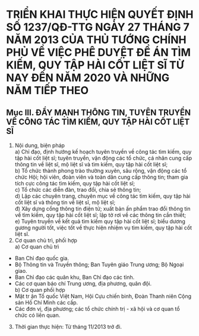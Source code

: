 # TRIỂN KHAI THỰC HIỆN QUYẾT ĐỊNH SỐ 1237/QĐ-TTG NGÀY 27 THÁNG 7 NĂM 2013 CỦA THỦ TƯỚNG CHÍNH PHỦ VỀ VIỆC PHÊ DUYỆT ĐỀ ÁN TÌM KIẾM, QUY TẬP HÀI CỐT LIỆT SĨ TỪ NAY ĐẾN NĂM 2020 VÀ NHỮNG NĂM TIẾP THEO

## Mục III. ĐẨY MẠNH THÔNG TIN, TUYÊN TRUYỀN VỀ CÔNG TÁC TÌM KIẾM, QUY TẬP HÀI CỐT LIỆT SĨ  
1. Nội dung, biện pháp  
a) Chỉ đạo, định hướng kế hoạch tuyên truyền về công tác tìm kiếm, quy tập hài cốt liệt sĩ; tuyên truyền, vận động các tổ chức, cá nhân cung cấp thông tin về liệt sĩ, mộ liệt sĩ và tìm kiếm, quy tập hài cốt liệt sĩ;  
b) Tổ chức thành phong trào thường xuyên, sâu rộng, vận động các tổ chức Hội; hội viên, đoàn viên và toàn dân cung cấp thông tin; tham gia tích cực công tác tìm kiếm, quy tập hài cốt liệt sĩ;  
c) Tổ chức các diễn đàn, trao đổi, chia sẻ thông tin;  
d) Lập các chuyên trang, chuyên mục về công tác tìm kiếm, quy tập hài cốt liệt sĩ và thông tin về liệt sĩ, mộ liệt sĩ;  
đ) Xây dựng cổng thông tin điện tử; xuất bản ấn phẩm trao đổi thông tin về tìm kiếm, quy tập hài cốt liệt sĩ; lập tờ rơi về các thông tin cần thiết;  
e) Tuyên truyền về kết quả tìm kiếm quy tập hài cốt liệt sĩ; biểu dương gương người tốt, việc tốt về thực hiện nhiệm vụ tìm kiếm, quy tập hài cốt liệt sĩ.  
2. Cơ quan chủ trì, phối hợp  
a) Cơ quan chủ trì  
- Ban Chỉ đạo quốc gia.  
- Bộ Thông tin và Truyền thông; Ban Tuyên giáo Trung ương; Bộ Ngoại giao.  
- Ban Chỉ đạo các quân khu, Ban Chỉ đạo các tỉnh.  
- Các cơ quan báo chí Trung ương, địa phương, quân đội.  
b) Cơ quan phối hợp  
- Mặt tr ận Tổ quốc Việt Nam, Hội Cựu chiến binh, Đoàn Thanh niên Cộng sản Hồ Chí Minh các cấp.  
- Các đơn vị, địa phương; các tổ chức chính trị - xã hội và cơ quan tổ chức có liên quan.  
3. Thời gian thực hiện: Từ tháng 11/2013 trở đi.
